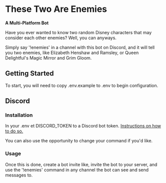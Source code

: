 # These Two Are Enemies
**A Multi-Platform Bot**

Have you ever wanted to know two random Disney characters that may consider each other enemies? Well, you can anyways.

Simply say '!enemies' in a channel with this bot on Discord, and it will tell you two enemies, like Elizabeth Henshaw and Ramsley, or Queen Delightful's Magic Mirror and Grim Gloom.

## Getting Started
To start, you will need to copy .env.example to .env to begin configuration.

## Discord

### Installation
In your .env et DISCORD_TOKEN to a Discord bot token. [Instructions on how to do so.](https://github.com/reactiflux/discord-irc/wiki/Creating-a-discord-bot-&-getting-a-token)

You can also use the opportunity to change your command if you'd like.

### Usage
Once this is done, create a bot invite like, invite the bot to your server, and use the '!enemies' command in any channel the bot can see and send messages to.
